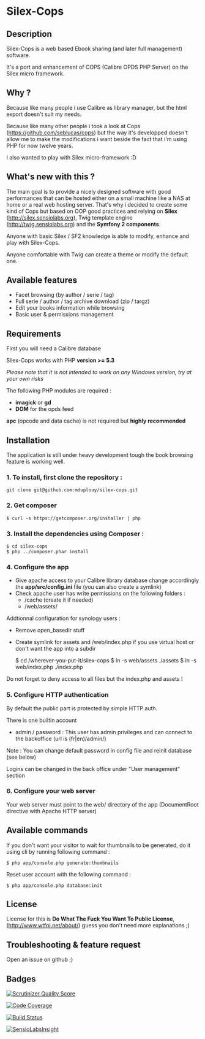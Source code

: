 # Silex-Cops

## Description

Silex-Cops is a web based Ebook sharing (and later full management) software.

It's a port and enhancement of COPS (Calibre OPDS PHP Server) on the Silex micro framework.

## Why ?

Because like many people i use Calibre as library manager, but the html export doesn't suit my needs.

Because like many other people i took a look at Cops (https://github.com/seblucas/cops) but the way it's developped doesn't allow me to make the modifications i want beside the fact that i'm using PHP for now twelve years.

I also wanted to play with Silex micro-framework :D

## What's new with this ?

The main goal is to provide a nicely designed software with good performances that can be hosted either on a small machine like a NAS at home or a real web hosting server.
That's why i decided to create some kind of Cops but based on OOP good practices and relying on **Silex** (http://silex.sensiolabs.org), Twig template engine (http://twig.sensiolabs.org) and the **Symfony 2 components**.

Anyone with basic Silex / SF2 knowledge is able to modify, enhance and play with Silex-Cops.

Anyone comfortable with Twig can create a theme or modify the default one.

## Available features

* Facet browsing (by author / serie / tag)
* Full serie / author / tag archive download (zip / targz)
* Edit your books information while browsing
* Basic user & permissions management

## Requirements

First you will need a Calibre database

Silex-Cops works with PHP **version >= 5.3**

*Please note that it is not intended to work on any Windows version, try at your own risks*

The following PHP modules are required :
* **imagick** or **gd**
* **DOM** for the opds feed

**apc** (opcode and data cache) is not required but **highly recommended**

## Installation

The application is still under heavy development tough the book browsing feature is working well.

### 1. To install, first clone the repository :

    git clone git@github.com:mduplouy/silex-cops.git

### 2. Get composer

    $ curl -s https://getcomposer.org/installer | php

### 3. Install the dependencies using Composer :

    $ cd silex-cops
    $ php ../composer.phar install

### 4. Configure the app

* Give apache access to your Calibre library database change accordingly the **app/src/config.ini** file (you can also create a symlink)
* Check apache user has write permissions on the following folders :
    * /cache (create it if needed)
    * /web/assets/

Addtionnal configuration for synology users :
* Remove open_basedir stuff
* Create symlink for assets and /web/index.php if you use virtual host or don't want the app into a subdir


    $ cd /wherever-you-put-it/silex-cops
    $ ln -s web/assets ./assets
    $ ln -s web/index.php ./index.php

Do not forget to deny access to all files but the index.php and assets !

### 5. Configure HTTP authentication

By default the public part is protected by simple HTTP auth.

There is one builtin account
 - admin / password : This user has admin privileges and can connect to the backoffice (url is (fr|en)/admin/)

Note : You can change default password in config file and reinit database (see below)

Logins can be changed in the back office under "User management" section

### 6. Configure your web server

Your web server must point to the web/ directory of the app (DocumentRoot directive with Apache HTTP server)

## Available commands

If you don't want your visitor to wait for thumbnails to be generated, do it using cli by running following command :

    $ php app/console.php generate:thumbnails

Reset user account with the following command :

    $ php app/console.php database:init

## License

License for this is **Do What The Fuck You Want To Public License**, (http://www.wtfpl.net/about/) guess you don't need more explanations ;)

## Troubleshooting & feature request

Open an issue on github ;)


## Badges

[![Scrutinizer Quality Score](https://scrutinizer-ci.com/g/mduplouy/silex-cops/badges/quality-score.png?s=5a85f0b8dc7ebe1900b2064bf5d7fa3acc320b3a)](https://scrutinizer-ci.com/g/mduplouy/silex-cops/)

[![Code Coverage](https://scrutinizer-ci.com/g/mduplouy/silex-cops/badges/coverage.png?s=7f1e330f0fe400db7beacece040df1ea36e7ce2e)](https://scrutinizer-ci.com/g/mduplouy/silex-cops/)

[![Build Status](https://travis-ci.org/mduplouy/silex-cops.png?branch=master)](https://travis-ci.org/mduplouy/silex-cops)

[![SensioLabsInsight](https://insight.sensiolabs.com/projects/f143beee-52c5-4ada-9162-1f707650b9d4/mini.png)](https://insight.sensiolabs.com/projects/f143beee-52c5-4ada-9162-1f707650b9d4)
